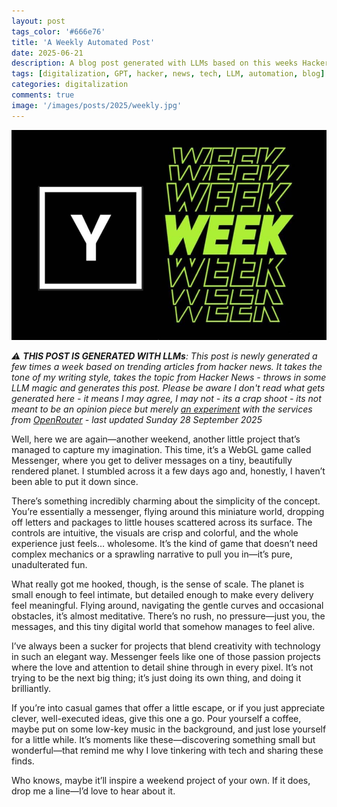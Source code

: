 ```yaml
---
layout: post
tags_color: '#666e76'
title: 'A Weekly Automated Post'
date: 2025-06-21
description: A blog post generated with LLMs based on this weeks Hacker News
tags: [digitalization, GPT, hacker, news, tech, LLM, automation, blog]
categories: digitalization
comments: true
image: '/images/posts/2025/weekly.jpg'
---
```

![](/images/posts/2025/weekly.jpg)

_⚠️ **THIS POST IS GENERATED WITH LLMs**: This post is newly generated a few times a week based on trending articles from hacker news. It takes the tone of my writing style, takes the topic from Hacker News - throws in some LLM magic and generates this post. Please be aware I don't read what gets generated here - it means I may agree, I may not - its a crap shoot - its not meant to be an opinion piece but merely [an experiment](https://github.com/clintjb/Weekly-Post) with the services from [OpenRouter](https://openrouter.ai) - last updated Sunday 28 September 2025_

Well, here we are again—another weekend, another little project that’s managed to capture my imagination. This time, it’s a WebGL game called Messenger, where you get to deliver messages on a tiny, beautifully rendered planet. I stumbled across it a few days ago and, honestly, I haven’t been able to put it down since.

There’s something incredibly charming about the simplicity of the concept. You’re essentially a messenger, flying around this miniature world, dropping off letters and packages to little houses scattered across its surface. The controls are intuitive, the visuals are crisp and colorful, and the whole experience just feels… wholesome. It’s the kind of game that doesn’t need complex mechanics or a sprawling narrative to pull you in—it’s pure, unadulterated fun.

What really got me hooked, though, is the sense of scale. The planet is small enough to feel intimate, but detailed enough to make every delivery feel meaningful. Flying around, navigating the gentle curves and occasional obstacles, it’s almost meditative. There’s no rush, no pressure—just you, the messages, and this tiny digital world that somehow manages to feel alive.

I’ve always been a sucker for projects that blend creativity with technology in such an elegant way. Messenger feels like one of those passion projects where the love and attention to detail shine through in every pixel. It’s not trying to be the next big thing; it’s just doing its own thing, and doing it brilliantly.

If you’re into casual games that offer a little escape, or if you just appreciate clever, well-executed ideas, give this one a go. Pour yourself a coffee, maybe put on some low-key music in the background, and just lose yourself for a little while. It’s moments like these—discovering something small but wonderful—that remind me why I love tinkering with tech and sharing these finds.

Who knows, maybe it’ll inspire a weekend project of your own. If it does, drop me a line—I’d love to hear about it.